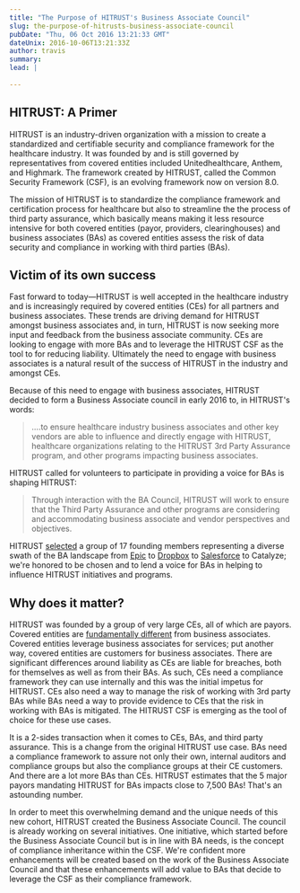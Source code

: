 ```yaml
---
title: "The Purpose of HITRUST's Business Associate Council"
slug: the-purpose-of-hitrusts-business-associate-council
pubDate: "Thu, 06 Oct 2016 13:21:33 GMT"
dateUnix: 2016-10-06T13:21:33Z
author: travis
summary: 
lead: |
    
---
```


## HITRUST: A Primer

HITRUST is an industry-driven organization with a mission to create a standardized and certifiable security and compliance framework for the healthcare industry. It was founded by and is still governed by representatives from covered entities included Unitedhealthcare, Anthem, and Highmark. The framework created by HITRUST, called the Common Security Framework (CSF), is an evolving framework now on version 8.0.

The mission of HITRUST is to standardize the compliance framework and certification process for healthcare but also to streamline the the process of third party assurance, which basically means making it less resource intensive for both covered entities (payor, providers, clearinghouses) and business associates (BAs) as covered entities assess the risk of data security and compliance in working with third parties (BAs). 

## Victim of its own success

Fast forward to today—HITRUST is well accepted in the healthcare industry and is increasingly required by covered entities (CEs) for all partners and business associates. These trends are driving demand for HITRUST amongst business associates and, in turn, HITRUST is now seeking more input and feedback from the business associate community. CEs are looking to engage with more BAs and to leverage the HITRUST CSF as the tool to for reducing liability. Ultimately the need to engage with business associates is a natural result of the success of HITRUST in the industry and amongst CEs.

Because of this need to engage with business associates, HITRUST decided to form a Business Associate council in early 2016 to, in HITRUST's words: 

> ….to ensure healthcare industry business associates and other key vendors are able to influence and directly engage with HITRUST, healthcare organizations relating to the HITRUST 3rd Party Assurance program, and other programs impacting business associates.

HITRUST called for volunteers to participate in providing a voice for BAs is shaping HITRUST:

> Through interaction with the BA Council, HITRUST will work to ensure that the Third Party Assurance and other programs are considering and accommodating business associate and vendor perspectives and objectives.

HITRUST [selected][1] a group of 17 founding members representing a diverse swath of the BA landscape from [Epic][2] to [Dropbox][3] to [Salesforce][4] to Catalyze; we're honored to be chosen and to lend a voice for BAs in helping to influence HITRUST initiatives and programs.

## Why does it matter?

HITRUST was founded by a group of very large CEs, all of which are payors. Covered entities are [fundamentally different][5] from business associates. Covered entities leverage business associates for services; put another way, covered entities are customers for business associates. There are significant differences around liability as CEs are liable for breaches, both for themselves as well as from their BAs. As such, CEs need a compliance framework they can use internally and this was the initial impetus for HITRUST. CEs also need a way to manage the risk of working with 3rd party BAs while BAs need a way to provide evidence to CEs that the risk in working with BAs is mitigated. The HITRUST CSF is emerging as the tool of choice for these use cases.

It is a 2-sides transaction when it comes to CEs, BAs, and third party assurance. This is a change from the original HITRUST use case. BAs need a compliance framework to assure not only their own, internal auditors and compliance groups but also the compliance groups at their CE customers. And there are a lot more BAs than CEs. HITRUST estimates that the 5 major payors mandating HITRUST for BAs impacts close to 7,500 BAs! That's an astounding number.

In order to meet this overwhelming demand and the unique needs of this new cohort, HITRUST created the Business Associate Council. The council is already working on several initiatives. One initiative, which started before the Business Associate Council but is in line with BA needs, is the concept of compliance inheritance within the CSF. We're confident more enhancements will be created based on the work of the Business Associate Council and that these enhancements will add value to BAs that decide to leverage the CSF as their compliance framework.

[1]: https://hitrustalliance.net/first-business-associate-council-healthcare-industry-help-drive-efficiencies-effectiveness-third-party-assurance/
[2]: http://www.epic.com/
[3]: https://www.dropbox.com/
[4]: https://www.salesforce.com/
[5]: https://catalyze.io/learn/hipaa-101-a-primer
